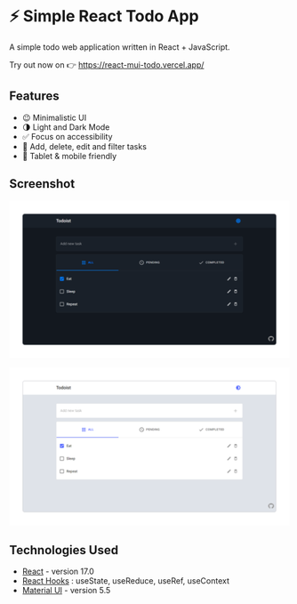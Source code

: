 # ⚡ Simple React Todo App
A simple todo web application written in React + JavaScript. 

Try out now on 👉 https://react-mui-todo.vercel.app/

## Features

- 😉 Minimalistic UI 
- 🌗 Light and Dark Mode
- ✅ Focus on accessibility
- 📝 Add, delete, edit and filter tasks
- 📱 Tablet & mobile friendly

## Screenshot

![Screenshot demo-dark](/assets/demo-dark.png)

![Screenshot demo-light](/assets/demo-light.png)


## Technologies Used 

- [React](https://reactjs.org/) - version 17.0
- [React Hooks](https://reactjs.org/docs/hooks-intro.html) : useState, useReduce, useRef, useContext
- [Material UI](https://mui.com/) - version 5.5



